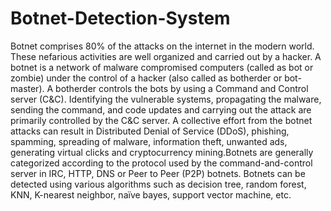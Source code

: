 # Botnet-Detection-System
Botnet comprises 80% of the attacks on the internet in the modern world. These nefarious activities are well organized and carried out by a hacker. A botnet is a network of malware compromised computers (called as bot or zombie) under the control of a hacker (also called as botherder or bot-master). A botherder controls the bots by using a Command and Control server (C&C). Identifying the vulnerable systems, propagating the malware, sending the command, and code updates and carrying out the attack are primarily controlled by the C&C server. A collective effort from the botnet attacks can result in Distributed Denial of Service (DDoS), phishing, spamming, spreading of malware, information theft, unwanted ads, generating virtual clicks and cryptocurrency mining.Botnets are generally categorized according to the protocol used by the command-and-control server in IRC, HTTP, DNS or Peer to Peer (P2P) botnets. Botnets can be detected using various algorithms such as decision tree, random forest, KNN, K-nearest neighbor, naïve bayes, support vector machine, etc.
